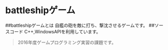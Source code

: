 # battleshipゲーム
##battleshipゲームとは
自艦の砲を敵に打ち、撃沈させるゲームです。
##ソースコード
C++,WindowsAPIを利用しています。
>2016年度ゲームプログラミング実習の課題です。
